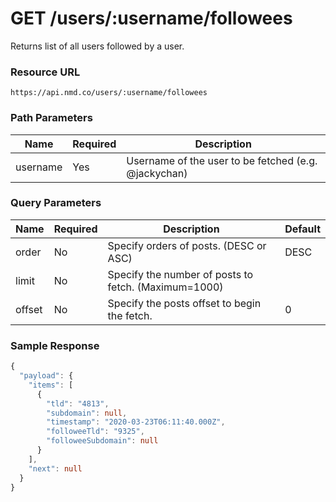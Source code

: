 # GET /users/:username/followees

Returns list of all users followed by a user.

### Resource URL
`https://api.nmd.co/users/:username/followees`

### Path Parameters
| Name | Required | Description |
|--|--|--|
| username | Yes | Username of the user to be fetched (e.g. @jackychan) |

### Query Parameters
| Name | Required | Description | Default |
|--|--|--|--|
| order | No | Specify orders of posts. (DESC or ASC) | DESC  |
| limit | No | Specify the number of posts to fetch. (Maximum=1000) |  |
| offset | No | Specify the posts offset to begin the fetch. | 0 |

### Sample Response

```typescript
{
  "payload": {
    "items": [
      {
        "tld": "4813",
        "subdomain": null,
        "timestamp": "2020-03-23T06:11:40.000Z",
        "followeeTld": "9325",
        "followeeSubdomain": null
      }
    ],
    "next": null
  }
}
```
